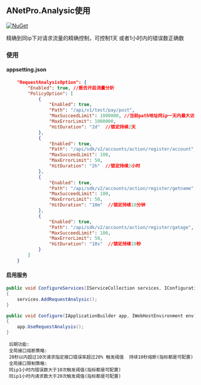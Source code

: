 
## ANetPro.Analysic使用
 [![NuGet](https://img.shields.io/nuget/v/NetPro.Analysic.svg)](https://nuget.org/packages/NetPro.Analysic)

精确到同ip下对请求流量的精确控制，可控制1天 或者1小时内的错误数正确数

### 使用

#### appsetting.json 

```json
	"RequestAnalysisOption": {
		"Enabled": true, //是否开启流量分析
		"PolicyOption": [
			{
				"Enabled": true,
				"Path": "/api/v1/test/pay/post",
				"MaxSucceedLimit": 1000000, //当前path地址同ip一天内最大访问次数
				"MaxErrorLimit": 1000000,
				"HitDuration": "2d"  //锁定持续2天
			},
			{
				"Enabled": true,
				"Path": "/api/sdk/v2/accounts/action/register/account", //注册账号
				"MaxSucceedLimit": 100,
				"MaxErrorLimit": 50,
				"HitDuration": "2h"  //锁定持续2小时
			},
			{
				"Enabled": true,
				"Path": "/api/sdk/v2/accounts/action/register/getname", //getname
				"MaxSucceedLimit": 100,
				"MaxErrorLimit": 50,
				"HitDuration": "10m"  //锁定持续10分钟
			},
			{
				"Enabled": true,
				"Path": "/api/sdk/v2/accounts/action/register/gatage", //gatage
				"MaxSucceedLimit": 100,
				"MaxErrorLimit": 50,
				"HitDuration": "10s"  //锁定持续10秒
			}
		]
	}

```
#### 启用服务
```csharp
public void ConfigureServices(IServiceCollection services, IConfiguration configuration)
{
    services.AddRequestAnalysic();
}

public void Configure(IApplicationBuilder app, IWebHostEnvironment env)
{
    app.UseRequestAnalysis();
}
```

```
 后期功能:
 全局接口熔断策略:
 20秒以内超过10次请求指定接口错误率超过20% 触发阈值  持续10秒熔断(指标都是可配置)
 全局接口限制策略:
 同ip1小时内错误数大于10次触发阈值(指标都是可配置)
 同ip1小时内请求数大于20次触发阈值(指标都是可配置)

```

